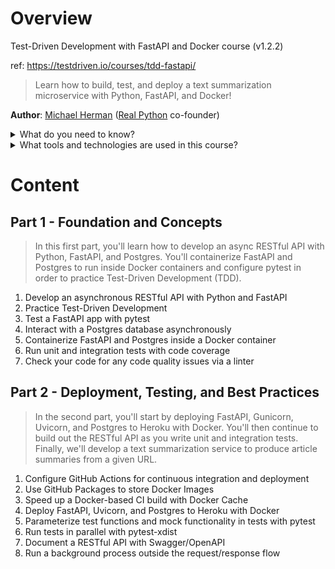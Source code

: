 # Overview
Test-Driven Development with FastAPI and Docker course (v1.2.2)

ref: https://testdriven.io/courses/tdd-fastapi/

> Learn how to build, test, and deploy a text summarization microservice with Python, FastAPI, and Docker!

**Author**: [Michael Herman](https://github.com/mjhea0) ([Real Python](https://realpython.com/) co-founder)

<details>
<summary>What do you need to know?</summary>

> This is not a beginner course. It's designed for the advanced-beginner -- someone with at least six months of web development experience. 
> Before beginning, you should have some familiarity with the following topics. 
> Refer to these resources for more info:

**Docker and Docker Compose**:
- [Get started with Docker](https://docs.docker.com/get-started/)
- [Get started with Docker Compose](https://docs.docker.com/compose/gettingstarted/)
- [Docker Best Practices for Python Developers](https://testdriven.io/blog/docker-best-practices/)
**FastAPI**
- [First Steps](https://fastapi.tiangolo.com/tutorial/first-steps/) from the official FastAPI tutorial
</details>

<details>
<summary>What tools and technologies are used in this course?</summary>

| № |Core         |Testing and Linting|Services       |
|---|-------------|-------------------|---------------|
|1  |Python       |pytest             |GitHub Actions |
|2  |FastAPI      |Coverage.py        |GitHub Packages|
|3  |Docker       |Flake8             |Heroku         |
|4  |Postgres     |Black              |               |
|5  |Tortoise ORM |isort              |               |
|6  |Uvicorn      |HTTPie             |               |
|7  |Gunicorn     |                   |               |
|8|Swagger/OpenAPI|                   |               |

> ** and [Python-Poetry](https://gist.github.com/karma-git/2690afc72cb10197440fb7f3c5384d74) in my case.

</details>

# Content
## Part 1 - Foundation and Concepts

> In this first part, you'll learn how to develop an async RESTful API with Python, FastAPI, and Postgres. 
> You'll containerize FastAPI and Postgres to run inside Docker containers and configure pytest in order to practice Test-Driven Development (TDD).

1. Develop an asynchronous RESTful API with Python and FastAPI
2. Practice Test-Driven Development
3. Test a FastAPI app with pytest
4. Interact with a Postgres database asynchronously
5. Containerize FastAPI and Postgres inside a Docker container
6. Run unit and integration tests with code coverage
7. Check your code for any code quality issues via a linter

## Part 2 - Deployment, Testing, and Best Practices

> In the second part, you'll start by deploying FastAPI, Gunicorn, Uvicorn, and Postgres to Heroku with Docker. 
> You'll then continue to build out the RESTful API as you write unit and integration tests. 
> Finally, we'll develop a text summarization service to produce article summaries from a given URL.

1. Configure GitHub Actions for continuous integration and deployment
2. Use GitHub Packages to store Docker Images
3. Speed up a Docker-based CI build with Docker Cache
4. Deploy FastAPI, Uvicorn, and Postgres to Heroku with Docker
5. Parameterize test functions and mock functionality in tests with pytest
6. Run tests in parallel with pytest-xdist
7. Document a RESTful API with Swagger/OpenAPI
8. Run a background process outside the request/response flow

# 
